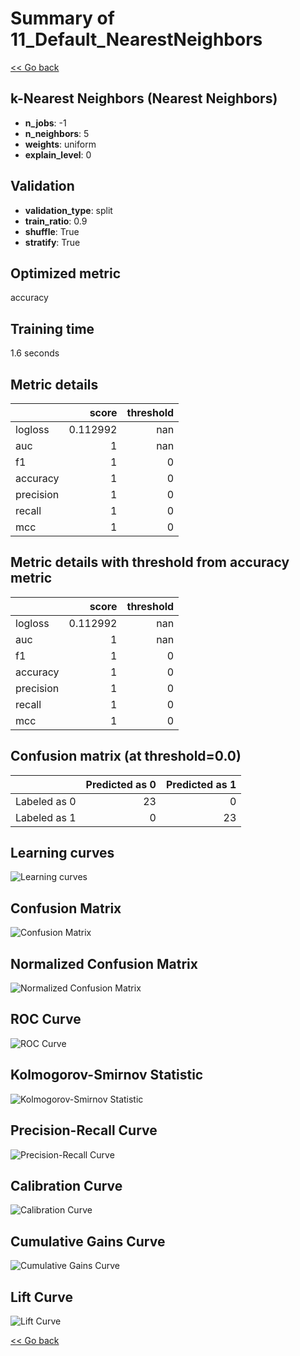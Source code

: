 # Summary of 11_Default_NearestNeighbors

[<< Go back](../README.md)


## k-Nearest Neighbors (Nearest Neighbors)
- **n_jobs**: -1
- **n_neighbors**: 5
- **weights**: uniform
- **explain_level**: 0

## Validation
 - **validation_type**: split
 - **train_ratio**: 0.9
 - **shuffle**: True
 - **stratify**: True

## Optimized metric
accuracy

## Training time

1.6 seconds

## Metric details
|           |    score |   threshold |
|:----------|---------:|------------:|
| logloss   | 0.112992 |         nan |
| auc       | 1        |         nan |
| f1        | 1        |           0 |
| accuracy  | 1        |           0 |
| precision | 1        |           0 |
| recall    | 1        |           0 |
| mcc       | 1        |           0 |


## Metric details with threshold from accuracy metric
|           |    score |   threshold |
|:----------|---------:|------------:|
| logloss   | 0.112992 |         nan |
| auc       | 1        |         nan |
| f1        | 1        |           0 |
| accuracy  | 1        |           0 |
| precision | 1        |           0 |
| recall    | 1        |           0 |
| mcc       | 1        |           0 |


## Confusion matrix (at threshold=0.0)
|              |   Predicted as 0 |   Predicted as 1 |
|:-------------|-----------------:|-----------------:|
| Labeled as 0 |               23 |                0 |
| Labeled as 1 |                0 |               23 |

## Learning curves
![Learning curves](learning_curves.png)
## Confusion Matrix

![Confusion Matrix](confusion_matrix.png)


## Normalized Confusion Matrix

![Normalized Confusion Matrix](confusion_matrix_normalized.png)


## ROC Curve

![ROC Curve](roc_curve.png)


## Kolmogorov-Smirnov Statistic

![Kolmogorov-Smirnov Statistic](ks_statistic.png)


## Precision-Recall Curve

![Precision-Recall Curve](precision_recall_curve.png)


## Calibration Curve

![Calibration Curve](calibration_curve_curve.png)


## Cumulative Gains Curve

![Cumulative Gains Curve](cumulative_gains_curve.png)


## Lift Curve

![Lift Curve](lift_curve.png)



[<< Go back](../README.md)
